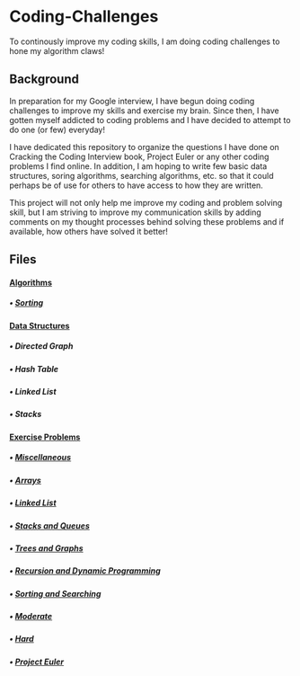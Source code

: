 # Coding-Challenges
To continously improve my coding skills, I am doing coding challenges to hone my algorithm claws!

## Background
In preparation for my Google interview, I have begun doing coding challenges to improve my skills and exercise my brain.
Since then, I have gotten myself addicted to coding problems and I have decided to attempt to do one (or few) everyday!

I have dedicated this repository to organize the questions I have done on Cracking the Coding Interview book, Project Euler or any other coding problems I find online. In addition, I am hoping to write few basic data structures, soring algorithms, searching algorithms, etc. so that it could perhaps be of use for others to have access to how they are written.

This project will not only help me improve my coding and problem solving skill, but I am striving to improve my communication skills by adding comments on my thought processes behind solving these problems and if available, how others have solved it better!


## Files
#### [Algorithms](https://github.com/hirokazutei/Coding-Challenges/tree/master/Coding%20Challenges/Algorithms)
##### • [Sorting](https://github.com/hirokazutei/Coding-Challenges/tree/master/Coding%20Challenges/Algorithms/Sorting)
#### [Data Structures](https://github.com/hirokazutei/Coding-Challenges/tree/master/Coding%20Challenges/Data%20Structures)
##### • Directed Graph
##### • Hash Table
##### • Linked List
##### • Stacks
#### [Exercise Problems](https://github.com/hirokazutei/Coding-Challenges/tree/master/Coding%20Challenges/Exercise%20Problems)
##### • [Miscellaneous](https://github.com/hirokazutei/Coding-Challenges/tree/master/Coding%20Challenges/Exercise%20Problems/0.%20Miscellaneous)
##### • [Arrays](https://github.com/hirokazutei/Coding-Challenges/tree/master/Coding%20Challenges/Exercise%20Problems/1.%20Arrays)
##### • [Linked List](https://github.com/hirokazutei/Coding-Challenges/tree/master/Coding%20Challenges/Exercise%20Problems/2.%20Linked%20List)
##### • [Stacks and Queues](https://github.com/hirokazutei/Coding-Challenges/tree/master/Coding%20Challenges/Exercise%20Problems/3.%20Stack%20and%20Queues)
##### • [Trees and Graphs](https://github.com/hirokazutei/Coding-Challenges/tree/master/Coding%20Challenges/Exercise%20Problems/4.%20Tree%20and%20Graphs)
##### • [Recursion and Dynamic Programming](https://github.com/hirokazutei/Coding-Challenges/tree/master/Coding%20Challenges/Exercise%20Problems/8.%20Recursion%20and%20Dynamic%20Programming)
##### • [Sorting and Searching](https://github.com/hirokazutei/Coding-Challenges/tree/master/Coding%20Challenges/Exercise%20Problems/10.%20Sorting%20and%20Searching)
##### • [Moderate](https://github.com/hirokazutei/Coding-Challenges/tree/master/Coding%20Challenges/Exercise%20Problems/16.%20Moderate)
##### • [Hard](https://github.com/hirokazutei/Coding-Challenges/tree/master/Coding%20Challenges/Exercise%20Problems/17.%20Hard)
##### • [Project Euler](https://github.com/hirokazutei/Coding-Challenges/tree/master/Coding%20Challenges/Exercise%20Problems/Project%20Euler)
